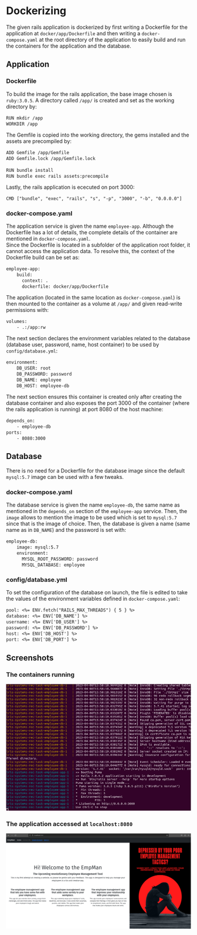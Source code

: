 # Dockerizing

The given rails application is dockerized by first writing a Dockerfile for the application at <code>docker/app/Dockerfile</code> and then writing a <code>docker-compose.yaml</code> at the root directory of the application to easily build and run the containers for the application and the database.

## Application

### Dockerfile

To build the image for the rails application, the base image chosen is <code>ruby:3.0.5</code>. A directory called <code>/app/</code> is created and set as the working directory by:
```
RUN mkdir /app
WORKDIR /app
```
The Gemfile is copied into the working directory, the gems installed and the assets are precompiled by:
```
ADD Gemfile /app/Gemfile
ADD Gemfile.lock /app/Gemfile.lock

RUN bundle install
RUN bundle exec rails assets:precompile
```
Lastly, the rails application is ececuted on port 3000:
```
CMD ["bundle", "exec", "rails", "s", "-p", "3000", "-b", "0.0.0.0"]
```

### docker-compose.yaml

The application service is given the name <code>employee-app</code>.
Although the Dockerfile has a lot of details, the complete details of the container are mentioned in <code>docker-compose.yaml</code>.<br>
Since the Dockerfile is located in a subfolder of the application root folder, it cannot access the application data. To resolve this, the context of the Dockerfile build can be set as:
```
employee-app:
    build:
      context: .
      dockerfile: docker/app/Dockerfile
```
The application (located in the same location as <code>docker-compose.yaml</code>) is then mounted to the container as a volume at <code>/app/</code> and given read-write permissions with:
```
volumes:
    - .:/app:rw
```
The next section declares the environment variables related to the database (database user, password, name, host container) to be used by <code>config/database.yml</code>:
```
environment:
    DB_USER: root
    DB_PASSWORD: password
    DB_NAME: employee
    DB_HOST: employee-db
```
The next section ensures this container is created only after creating the database container and also exposes the port 3000 of the container (where the rails application is running) at port 8080 of the host machine:
```
depends_on:
    - employee-db
ports:
    - 8080:3000
```
## Database
There is no need for a Dockerfile for the database image since the default <code>mysql:5.7</code> image can be used with a few tweaks.
### docker-compose.yaml
The database service is given the name <code>employee-db</code>, the same name as mentioned in the <code>depends_on</code> section of the <code>employee-app</code> service. Then, the <code>image</code> allows to mention the image to be used which is set to <code>mysql:5.7</code> since that is the image of choice. Then, the database is given a name (same name as in <code>DB_NAME</code>) and the password is set with:
```
employee-db:
    image: mysql:5.7
    environment:
      MYSQL_ROOT_PASSWORD: password
      MYSQL_DATABASE: employee
```
### config/database.yml
To set the configuration of the database on launch, the file is edited to take the values of the environment variables defined in <code>docker-compose.yaml</code>:
```
pool: <%= ENV.fetch("RAILS_MAX_THREADS") { 5 } %>
database: <%= ENV['DB_NAME'] %>
username: <%= ENV['DB_USER'] %>
password: <%= ENV['DB_PASSWORD'] %>
host: <%= ENV['DB_HOST'] %>
port: <%= ENV['DB_PORT'] %>
```
## Screenshots
### The containers running
![Kiku](Screenshots/terminal.png)<br>
### The application accessed at <code>localhost:8080</code>
![Kiku](Screenshots/running.png)
